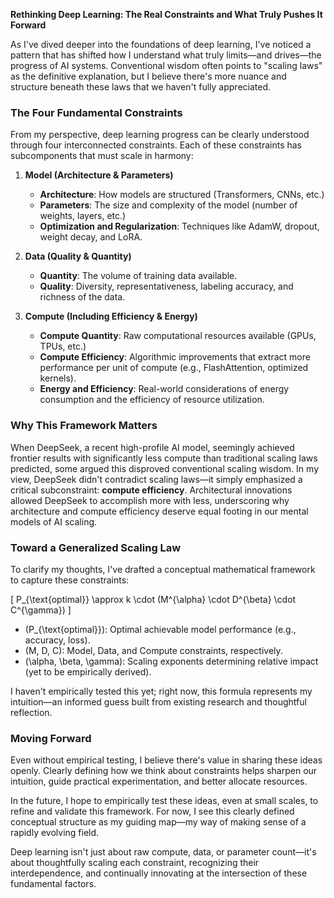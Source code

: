 **Rethinking Deep Learning: The Real Constraints and What Truly Pushes It Forward**

As I've dived deeper into the foundations of deep learning, I've noticed a pattern that has shifted how I understand what truly limits—and drives—the progress of AI systems. Conventional wisdom often points to "scaling laws" as the definitive explanation, but I believe there's more nuance and structure beneath these laws that we haven't fully appreciated.

### The Four Fundamental Constraints

From my perspective, deep learning progress can be clearly understood through four interconnected constraints. Each of these constraints has subcomponents that must scale in harmony:

1. **Model (Architecture & Parameters)**
   - **Architecture**: How models are structured (Transformers, CNNs, etc.)
   - **Parameters**: The size and complexity of the model (number of weights, layers, etc.)
   - **Optimization and Regularization**: Techniques like AdamW, dropout, weight decay, and LoRA.

2. **Data (Quality & Quantity)**
   - **Quantity**: The volume of training data available.
   - **Quality**: Diversity, representativeness, labeling accuracy, and richness of the data.

3. **Compute (Including Efficiency & Energy)**
   - **Compute Quantity**: Raw computational resources available (GPUs, TPUs, etc.)
   - **Compute Efficiency**: Algorithmic improvements that extract more performance per unit of compute (e.g., FlashAttention, optimized kernels).
   - **Energy and Efficiency**: Real-world considerations of energy consumption and the efficiency of resource utilization.

### Why This Framework Matters

When DeepSeek, a recent high-profile AI model, seemingly achieved frontier results with significantly less compute than traditional scaling laws predicted, some argued this disproved conventional scaling wisdom. In my view, DeepSeek didn't contradict scaling laws—it simply emphasized a critical subconstraint: **compute efficiency**. Architectural innovations allowed DeepSeek to accomplish more with less, underscoring why architecture and compute efficiency deserve equal footing in our mental models of AI scaling.


### Toward a Generalized Scaling Law

To clarify my thoughts, I've drafted a conceptual mathematical framework to capture these constraints:

\[ P_{\text{optimal}} \approx k \cdot (M^{\alpha} \cdot D^{\beta} \cdot C^{\gamma}) \]

- \(P_{\text{optimal}}\): Optimal achievable model performance (e.g., accuracy, loss).
- \(M, D, C\): Model, Data, and Compute constraints, respectively.
- \(\alpha, \beta, \gamma\): Scaling exponents determining relative impact (yet to be empirically derived).

I haven't empirically tested this yet; right now, this formula represents my intuition—an informed guess built from existing research and thoughtful reflection.

### Moving Forward

Even without empirical testing, I believe there's value in sharing these ideas openly. Clearly defining how we think about constraints helps sharpen our intuition, guide practical experimentation, and better allocate resources.

In the future, I hope to empirically test these ideas, even at small scales, to refine and validate this framework. For now, I see this clearly defined conceptual structure as my guiding map—my way of making sense of a rapidly evolving field.

Deep learning isn't just about raw compute, data, or parameter count—it's about thoughtfully scaling each constraint, recognizing their interdependence, and continually innovating at the intersection of these fundamental factors.

